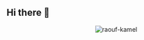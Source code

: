 ## Hi there 👋

<p align="center">
  <img src="https://komarev.com/ghpvc/?username=raouf-kamel&label=Profile%20views&color=0e75b6&style=flat" alt="raouf-kamel" />
</p>

<!--
**haideraljawasim/haideraljawasim** is a ✨ _special_ ✨ repository because its `README.md` (this file) appears on your GitHub profile.

Here are some ideas to get you started:

- 🔭 I’m currently working on ...
- 🌱 I’m currently learning ...
- 👯 I’m looking to collaborate on ...
- 🤔 I’m looking for help with ...
- 💬 Ask me about ...
- 📫 How to reach me: ...
- 😄 Pronouns: ...
- ⚡ Fun fact: ...
-->
